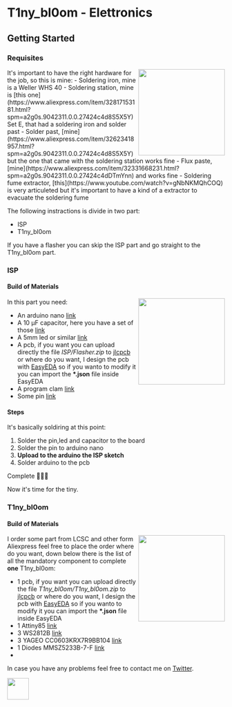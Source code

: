 # T1ny_bl0om - Elettronics

## Getting Started

### Requisites
<img align="right" width="200" height="200" src="https://github.com/Raffa2s/T1ny_bl0om/blob/T1ny_bl0om/master/Images/photo_2019-07-17_12-12-55.jpg">
It's important to have the right hardware for the job, so this is mine:
- Soldering iron, mine is a Weller WHS 40
- Soldering station, mine is [this one](https://www.aliexpress.com/item/32817153181.html?spm=a2g0s.9042311.0.0.27424c4d8S5X5Y) Set E, that had a soldering iron and solder past
- Solder past, [mine](https://www.aliexpress.com/item/32623418957.html?spm=a2g0s.9042311.0.0.27424c4d8S5X5Y) but the one that came with the soldering station works fine
- Flux paste, [mine](https://www.aliexpress.com/item/32331668231.html?spm=a2g0s.9042311.0.0.27424c4dDTmYnn) and works fine
- Soldering fume extractor, [this](https://www.youtube.com/watch?v=gNbNKMQhCOQ) is very articuleted but it's important to have a kind of a extractor to evacuate the soldering fume

The following instractions is divide in two part:
- ISP
- T1ny_bl0om

If you have a flasher you can skip the ISP part and go straight to the T1ny_bl0om part.

### ISP

#### Build of Materials
<img align="right" width="200" height="200" src="https://github.com/Raffa2s/T1ny_bl0om/blob/T1ny_bl0om/master/Images/photo_2019-07-18_10-05-11.jpg">In this part you need:
- An arduino nano [link](https://www.aliexpress.com/item/32341832857.html?spm=a2g0s.9042311.0.0.27424c4diAN1ap)
- A 10 μF capacitor, here you have a set of those [link](https://www.aliexpress.com/item/32866006892.html?spm=a2g0o.productlist.0.0.59a8181buVlWT5&algo_pvid=d772c5c8-fa64-40fe-81dd-571abab0b6f3&algo_expid=d772c5c8-fa64-40fe-81dd-571abab0b6f3-1&btsid=62429975-cd1c-4d59-b215-f225cd1a05c2&ws_ab_test=searchweb0_0%2Csearchweb201602_8%2Csearchweb201603_52)
- A 5mm led or similar [link](https://lcsc.com/product-detail/Light-Emitting-Diodes-LED_f5Short-legs-Round-with-edge-Super-bright-red-hair-red-Bagged-RHOS_C52721.html)
- A pcb, if you want you can upload directly the file *ISP/Flasher.zip* to [jlcpcb](https://jlcpcb.com/quote) or where do you want, I design the pcb with [EasyEDA](https://easyeda.com/) so if you wanto to modify it you can import the __*.json__ file inside EasyEDA
- A program clam [link](https://www.aliexpress.com/item/1902568501.html?spm=a2g0s.9042311.0.0.27424c4dFCbfAZ)
- Some pin [link](https://www.aliexpress.com/item/32933682566.html?spm=a2g0o.productlist.0.0.5861aafb0Lzcu7&algo_pvid=395d35a2-14b8-4aa8-b148-d58824a5238f&algo_expid=395d35a2-14b8-4aa8-b148-d58824a5238f-9&btsid=77c1d013-cb10-408f-9189-24a4d940a41c&ws_ab_test=searchweb0_0%2Csearchweb201602_8%2Csearchweb201603_52)

#### Steps
It's basically soldiring at this point:
1. Solder the pin,led and capacitor to the board
2. Solder the pin to arduino nano
3. **Upload to the arduino the ISP sketch**
4. Solder arduino to the pcb

Complete :tada::tada::tada:

Now it's time for the tiny.

### T1ny_bl0om

#### Build of Materials
<img align="right" width="200" height="200" src="https://github.com/Raffa2s/T1ny_bl0om/blob/T1ny_bl0om/master/Images/photo_2019-07-18_10-40-03.jpg">I order some part from LCSC and other form Aliexpress feel free to place the order where do you want, down below there is the list of all the mandatory component to complete **one** T1ny_bl0om:
- 1  pcb, if you want you can upload directly the file *T1ny_bl0om/T1ny_bl0om.zip* to [jlcpcb](https://jlcpcb.com/quote) or where do you want, I design the pcb with [EasyEDA](https://easyeda.com/) so if you wanto to modify it you can import the __*.json__ file inside EasyEDA
- 1 Attiny85 [link](https://lcsc.com/product-detail/FLASH_ATMEL_ATTINY85-20SU_ATTINY85-20SU_C89852.html)
- 3 WS2812B [link](https://www.aliexpress.com/item/32453497583.html?spm=a2g0s.9042311.0.0.27424c4d9DvwKP)
- 3 YAGEO CC0603KRX7R9BB104 [link](https://lcsc.com/product-detail/Multilayer-Ceramic-Capacitors-MLCC-SMD-SMT_100nF-104-10-50V_C14663.html)
- 1 Diodes MMSZ5233B-7-F [link](https://lcsc.com/product-detail/Zener-Diodes_DIODES_MMSZ5233B-7-F_MMSZ5233B-7-F_C151381.html)
-



In case you have any problems feel free to contact me on [Twitter](https://twitter.com/raffass).



<img src="https://github.com/Raffa2s/T1ny_bl0om/blob/T1ny_bl0om/master/Images/yop.gif" width="50">
